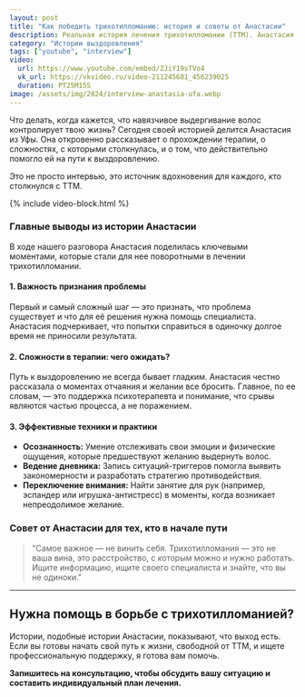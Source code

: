 ```yaml
---
layout: post
title: "Как победить трихотилломанию: история и советы от Анастасии"
description: Реальная история лечения трихотилломании (ТТМ). Анастасия делится своим опытом терапии, рассказывает о трудностях и дает практические советы, которые помогли ей остановить выдергивание волос.
category: "Истории выздоровления"
tags: ["youtube", "interview"]
video:
  url: https://www.youtube.com/embed/ZJiY19sTVo4
  vk_url: https://vkvideo.ru/video-211245681_456239025
  duration: PT25M15S
image: /assets/img/2024/interview-anastasia-ufa.webp
---
```




Что делать, когда кажется, что навязчивое выдергивание волос контролирует твою жизнь? Сегодня своей историей делится Анастасия из Уфы. 
Она откровенно рассказывает о прохождении терапии, о сложностях, с которыми столкнулась, и о том, что действительно помогло ей на пути к выздоровлению.

Это не просто интервью, это источник вдохновения для каждого, кто столкнулся с ТТМ.

{% include video-block.html %}

### Главные выводы из истории Анастасии

В ходе нашего разговора Анастасия поделилась ключевыми моментами, которые стали для нее поворотными в лечении трихотилломании.

#### 1. Важность признания проблемы
Первый и самый сложный шаг — это признать, что проблема существует и что для её решения нужна помощь специалиста. Анастасия подчеркивает, что попытки справиться в одиночку долгое время не приносили результата.

#### 2. Сложности в терапии: чего ожидать?
Путь к выздоровлению не всегда бывает гладким. Анастасия честно рассказала о моментах отчаяния и желании все бросить. Главное, по ее словам, — это поддержка психотерапевта и понимание, что срывы являются частью процесса, а не поражением.

#### 3. Эффективные техники и практики
* **Осознанность:** Умение отслеживать свои эмоции и физические ощущения, которые предшествуют желанию выдернуть волос.
* **Ведение дневника:** Запись ситуаций-триггеров помогла выявить закономерности и разработать стратегию противодействия.
* **Переключение внимания:** Найти занятие для рук (например, эспандер или игрушка-антистресс) в моменты, когда возникает непреодолимое желание.

### Совет от Анастасии для тех, кто в начале пути

> "Самое важное — не винить себя. Трихотилломания — это не ваша вина, это расстройство, с которым можно и нужно работать. Ищите информацию, ищите своего специалиста и знайте, что вы не одиноки."

---

## Нужна помощь в борьбе с трихотилломанией?

Истории, подобные истории Анастасии, показывают, что выход есть. Если вы готовы начать свой путь к жизни, свободной от ТТМ, и ищете профессиональную поддержку, я готова вам помочь.

**Запишитесь на консультацию, чтобы обсудить вашу ситуацию и составить индивидуальный план лечения.**
